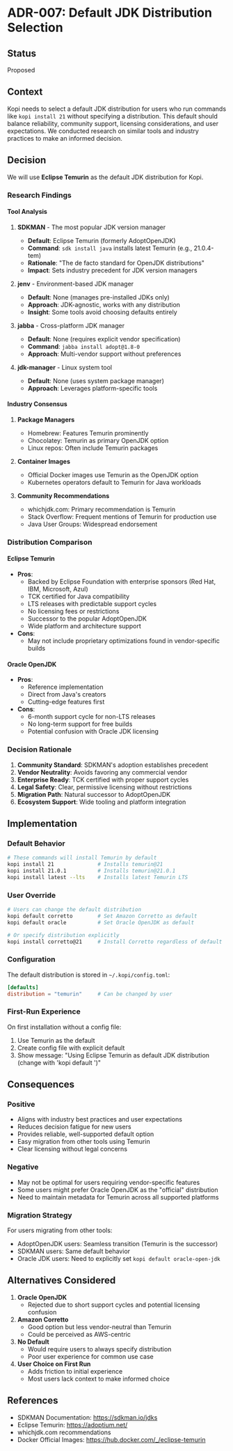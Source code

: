 # ADR-007: Default JDK Distribution Selection

## Status

Proposed

## Context

Kopi needs to select a default JDK distribution for users who run commands like `kopi install 21` without specifying a distribution. This default should balance reliability, community support, licensing considerations, and user expectations. We conducted research on similar tools and industry practices to make an informed decision.

## Decision

We will use **Eclipse Temurin** as the default JDK distribution for Kopi.

### Research Findings

#### Tool Analysis

1. **SDKMAN** - The most popular JDK version manager
   - **Default**: Eclipse Temurin (formerly AdoptOpenJDK)
   - **Command**: `sdk install java` installs latest Temurin (e.g., 21.0.4-tem)
   - **Rationale**: "The de facto standard for OpenJDK distributions"
   - **Impact**: Sets industry precedent for JDK version managers

2. **jenv** - Environment-based JDK manager
   - **Default**: None (manages pre-installed JDKs only)
   - **Approach**: JDK-agnostic, works with any distribution
   - **Insight**: Some tools avoid choosing defaults entirely

3. **jabba** - Cross-platform JDK manager
   - **Default**: None (requires explicit vendor specification)
   - **Command**: `jabba install adopt@1.8-0`
   - **Approach**: Multi-vendor support without preferences

4. **jdk-manager** - Linux system tool
   - **Default**: None (uses system package manager)
   - **Approach**: Leverages platform-specific tools

#### Industry Consensus

1. **Package Managers**
   - Homebrew: Features Temurin prominently
   - Chocolatey: Temurin as primary OpenJDK option
   - Linux repos: Often include Temurin packages

2. **Container Images**
   - Official Docker images use Temurin as the OpenJDK option
   - Kubernetes operators default to Temurin for Java workloads

3. **Community Recommendations**
   - whichjdk.com: Primary recommendation is Temurin
   - Stack Overflow: Frequent mentions of Temurin for production use
   - Java User Groups: Widespread endorsement

### Distribution Comparison

#### Eclipse Temurin

- **Pros**:
  - Backed by Eclipse Foundation with enterprise sponsors (Red Hat, IBM, Microsoft, Azul)
  - TCK certified for Java compatibility
  - LTS releases with predictable support cycles
  - No licensing fees or restrictions
  - Successor to the popular AdoptOpenJDK
  - Wide platform and architecture support
- **Cons**:
  - May not include proprietary optimizations found in vendor-specific builds

#### Oracle OpenJDK

- **Pros**:
  - Reference implementation
  - Direct from Java's creators
  - Cutting-edge features first
- **Cons**:
  - 6-month support cycle for non-LTS releases
  - No long-term support for free builds
  - Potential confusion with Oracle JDK licensing

### Decision Rationale

1. **Community Standard**: SDKMAN's adoption establishes precedent
2. **Vendor Neutrality**: Avoids favoring any commercial vendor
3. **Enterprise Ready**: TCK certified with proper support cycles
4. **Legal Safety**: Clear, permissive licensing without restrictions
5. **Migration Path**: Natural successor to AdoptOpenJDK
6. **Ecosystem Support**: Wide tooling and platform integration

## Implementation

### Default Behavior

```bash
# These commands will install Temurin by default
kopi install 21              # Installs temurin@21
kopi install 21.0.1          # Installs temurin@21.0.1
kopi install latest --lts    # Installs latest Temurin LTS
```

### User Override

```bash
# Users can change the default distribution
kopi default corretto        # Set Amazon Corretto as default
kopi default oracle          # Set Oracle OpenJDK as default

# Or specify distribution explicitly
kopi install corretto@21     # Install Corretto regardless of default
```

### Configuration

The default distribution is stored in `~/.kopi/config.toml`:

```toml
[defaults]
distribution = "temurin"     # Can be changed by user
```

### First-Run Experience

On first installation without a config file:

1. Use Temurin as the default
2. Create config file with explicit default
3. Show message: "Using Eclipse Temurin as default JDK distribution (change with 'kopi default <distribution>')"

## Consequences

### Positive

- Aligns with industry best practices and user expectations
- Reduces decision fatigue for new users
- Provides reliable, well-supported default option
- Easy migration from other tools using Temurin
- Clear licensing without legal concerns

### Negative

- May not be optimal for users requiring vendor-specific features
- Some users might prefer Oracle OpenJDK as the "official" distribution
- Need to maintain metadata for Temurin across all supported platforms

### Migration Strategy

For users migrating from other tools:

- AdoptOpenJDK users: Seamless transition (Temurin is the successor)
- SDKMAN users: Same default behavior
- Oracle JDK users: Need to explicitly set `kopi default oracle-open-jdk`

## Alternatives Considered

1. **Oracle OpenJDK**
   - Rejected due to short support cycles and potential licensing confusion
2. **Amazon Corretto**
   - Good option but less vendor-neutral than Temurin
   - Could be perceived as AWS-centric
3. **No Default**
   - Would require users to always specify distribution
   - Poor user experience for common use case
4. **User Choice on First Run**
   - Adds friction to initial experience
   - Most users lack context to make informed choice

## References

- SDKMAN Documentation: https://sdkman.io/jdks
- Eclipse Temurin: https://adoptium.net/
- whichjdk.com recommendations
- Docker Official Images: https://hub.docker.com/_/eclipse-temurin
